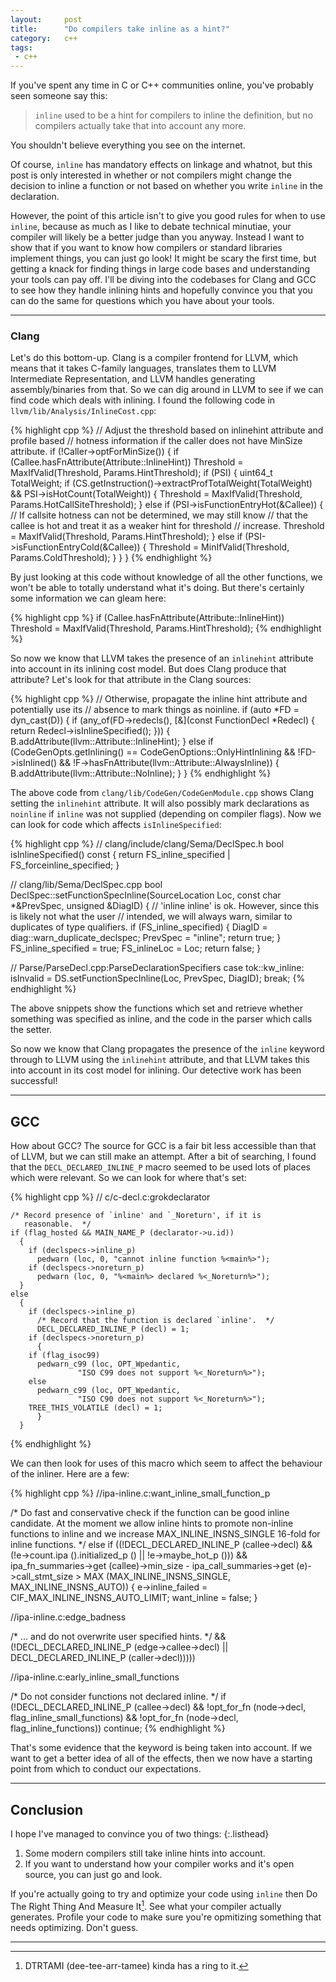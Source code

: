 ```yaml
---
layout:     post
title:      "Do compilers take inline as a hint?"
category:   c++
tags:
 - c++
---
```


If you've spent any time in C or C++ communities online, you've probably seen someone say this:

> `inline` used to be a hint for compilers to inline the definition, but no compilers actually take that into account any more.

You shouldn't believe everything you see on the internet.

Of course, `inline` has mandatory effects on linkage and whatnot, but this post is only interested in whether or not compilers might change the decision to inline a function or not based on whether you write `inline` in the declaration.

However, the point of this article isn't to give you good rules for when to use `inline`, because as much as I like to debate technical minutiae, your compiler will likely be a better judge than you anyway. Instead I want to show that if you want to know how compilers or standard libraries implement things, you can just go look! It might be scary the first time, but getting a knack for finding things in large code bases and understanding your tools can pay off. I'll be diving into the codebases for Clang and GCC to see how they handle inlining hints and hopefully convince you that you can do the same for questions which you have about your tools.

--------

### Clang

Let's do this bottom-up. Clang is a compiler frontend for LLVM, which means that it takes C-family languages, translates them to LLVM Intermediate Representation, and LLVM handles generating assembly/binaries from that. So we can dig around in LLVM to see if we can find code which deals with inlining. I found the following code in `llvm/lib/Analysis/InlineCost.cpp`:

{% highlight cpp %}
  // Adjust the threshold based on inlinehint attribute and profile based
  // hotness information if the caller does not have MinSize attribute.
  if (!Caller->optForMinSize()) {
    if (Callee.hasFnAttribute(Attribute::InlineHint))
      Threshold = MaxIfValid(Threshold, Params.HintThreshold);
    if (PSI) {
      uint64_t TotalWeight;
      if (CS.getInstruction()->extractProfTotalWeight(TotalWeight) &&
          PSI->isHotCount(TotalWeight)) {
        Threshold = MaxIfValid(Threshold, Params.HotCallSiteThreshold);
      } else if (PSI->isFunctionEntryHot(&Callee)) {
        // If callsite hotness can not be determined, we may still know
        // that the callee is hot and treat it as a weaker hint for threshold
        // increase.
        Threshold = MaxIfValid(Threshold, Params.HintThreshold);
      } else if (PSI->isFunctionEntryCold(&Callee)) {
        Threshold = MinIfValid(Threshold, Params.ColdThreshold);
      }
    }
  }
{% endhighlight %}

By just looking at this code without knowledge of all the other functions, we won't be able to totally understand what it's doing. But there's certainly some information we can gleam here:

{% highlight cpp %}
    if (Callee.hasFnAttribute(Attribute::InlineHint))
      Threshold = MaxIfValid(Threshold, Params.HintThreshold);
{% endhighlight %}      

So now we know that LLVM takes the presence of an `inlinehint` attribute into account in its inlining cost model. But does Clang produce that attribute? Let's look for that attribute in the Clang sources:

{% highlight cpp %}
    // Otherwise, propagate the inline hint attribute and potentially use its
    // absence to mark things as noinline.
    if (auto *FD = dyn_cast<FunctionDecl>(D)) {
      if (any_of(FD->redecls(), [&](const FunctionDecl *Redecl) {
            return Redecl->isInlineSpecified();
          })) {
        B.addAttribute(llvm::Attribute::InlineHint);
      } else if (CodeGenOpts.getInlining() ==
                     CodeGenOptions::OnlyHintInlining &&
                 !FD->isInlined() &&
                 !F->hasFnAttribute(llvm::Attribute::AlwaysInline)) {
        B.addAttribute(llvm::Attribute::NoInline);
      }
    }
{% endhighlight %}

The above code from `clang/lib/CodeGen/CodeGenModule.cpp` shows Clang setting the `inlinehint` attribute. It will also possibly mark declarations as `noinline` if `inline` was not supplied (depending on compiler flags). Now we can look for code which affects `isInlineSpecified`:


{% highlight cpp %}
// clang/include/clang/Sema/DeclSpec.h
bool isInlineSpecified() const {
  return FS_inline_specified | FS_forceinline_specified;
}

// clang/lib/Sema/DeclSpec.cpp
bool DeclSpec::setFunctionSpecInline(SourceLocation Loc, const char *&PrevSpec,
                                     unsigned &DiagID) {
  // 'inline inline' is ok.  However, since this is likely not what the user
  // intended, we will always warn, similar to duplicates of type qualifiers.
  if (FS_inline_specified) {
    DiagID = diag::warn_duplicate_declspec;
    PrevSpec = "inline";
    return true;
  }
  FS_inline_specified = true;
  FS_inlineLoc = Loc;
  return false;
}

// Parse/ParseDecl.cpp:ParseDeclarationSpecifiers
  case tok::kw_inline:
    isInvalid = DS.setFunctionSpecInline(Loc, PrevSpec, DiagID);
    break;
{% endhighlight %}

The above snippets show the functions which set and retrieve whether something was specified as inline, and the code in the parser which calls the setter.

So now we know that Clang propagates the presence of the `inline` keyword through to LLVM using the `inlinehint` attribute, and that LLVM takes this into account in its cost model for inlining. Our detective work has been successful!

---------------------

## GCC

How about GCC? The source for GCC is a fair bit less accessible than that of LLVM, but we can still make an attempt. After a bit of searching, I found that the `DECL_DECLARED_INLINE_P` macro seemed to be used lots of places which were relevant. So we can look for where that's set: 

{% highlight cpp %}
        // c/c-decl.c:grokdeclarator

	/* Record presence of `inline' and `_Noreturn', if it is
	   reasonable.  */
	if (flag_hosted && MAIN_NAME_P (declarator->u.id))
	  {
	    if (declspecs->inline_p)
	      pedwarn (loc, 0, "cannot inline function %<main%>");
	    if (declspecs->noreturn_p)
	      pedwarn (loc, 0, "%<main%> declared %<_Noreturn%>");
	  }
	else
	  {
	    if (declspecs->inline_p)
	      /* Record that the function is declared `inline'.  */
	      DECL_DECLARED_INLINE_P (decl) = 1;
	    if (declspecs->noreturn_p)
	      {
		if (flag_isoc99)
		  pedwarn_c99 (loc, OPT_Wpedantic,
			       "ISO C99 does not support %<_Noreturn%>");
		else
		  pedwarn_c99 (loc, OPT_Wpedantic,
			       "ISO C90 does not support %<_Noreturn%>");
		TREE_THIS_VOLATILE (decl) = 1;
	      }
	  }
{% endhighlight %}

We can then look for uses of this macro which seem to affect the behaviour of the inliner. Here are a few:

{% highlight cpp %}
  //ipa-inline.c:want_inline_small_function_p    

  /* Do fast and conservative check if the function can be good
     inline candidate.  At the moment we allow inline hints to
     promote non-inline functions to inline and we increase
     MAX_INLINE_INSNS_SINGLE 16-fold for inline functions.  */
  else if ((!DECL_DECLARED_INLINE_P (callee->decl)
	   && (!e->count.ipa ().initialized_p () || !e->maybe_hot_p ()))
	   && ipa_fn_summaries->get (callee)->min_size
		- ipa_call_summaries->get (e)->call_stmt_size
	      > MAX (MAX_INLINE_INSNS_SINGLE, MAX_INLINE_INSNS_AUTO))
    {
      e->inline_failed = CIF_MAX_INLINE_INSNS_AUTO_LIMIT;
      want_inline = false;
    }


  //ipa-inline.c:edge_badness
  
  /* ... and do not overwrite user specified hints.   */
  && (!DECL_DECLARED_INLINE_P (edge->callee->decl)
      || DECL_DECLARED_INLINE_P (caller->decl)))))


  //ipa-inline.c:early_inline_small_functions

  /* Do not consider functions not declared inline.  */
  if (!DECL_DECLARED_INLINE_P (callee->decl)
	  && !opt_for_fn (node->decl, flag_inline_small_functions)
	  && !opt_for_fn (node->decl, flag_inline_functions))
	continue;
{% endhighlight %}

That's some evidence that the keyword is being taken into account. If we want to get a better idea of all of the effects, then we now have a starting point from which to conduct our expectations.

----------

## Conclusion

I hope I've managed to convince you of two things:
{:.listhead}

1. Some modern compilers still take inline hints into account.
2. If you want to understand how your compiler works and it's open source, you can just go and look.

If you're actually going to try and optimize your code using `inline` then Do The Right Thing And Measure It[^1]. See what your compiler actually generates. Profile your code to make sure you're opmitizing something that needs optimizing. Don't guess.

-------------

[^1]: DTRTAMI (dee-tee-arr-tamee) kinda has a ring to it.


